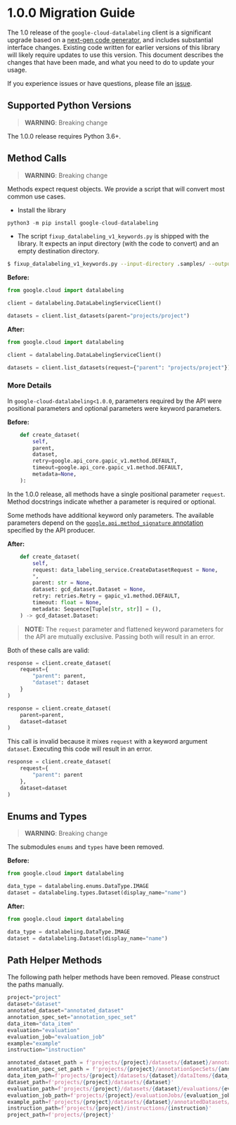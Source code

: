 # 1.0.0 Migration Guide

The 1.0 release of the `google-cloud-datalabeling` client is a significant upgrade based on a [next-gen code generator](https://github.com/googleapis/gapic-generator-python), and includes substantial interface changes. Existing code written for earlier versions of this library will likely require updates to use this version. This document describes the changes that have been made, and what you need to do to update your usage.

If you experience issues or have questions, please file an [issue](https://github.com/googleapis/python-datalabeling/issues).

## Supported Python Versions

> **WARNING**: Breaking change

The 1.0.0 release requires Python 3.6+.


## Method Calls

> **WARNING**: Breaking change

Methods expect request objects. We provide a script that will convert most common use cases.

* Install the library

```py
python3 -m pip install google-cloud-datalabeling
```

* The script `fixup_datalabeling_v1_keywords.py` is shipped with the library. It expects an input directory (with the code to convert) and an empty destination directory.

```sh
$ fixup_datalabeling_v1_keywords.py --input-directory .samples/ --output-directory samples/
```

**Before:**
```py
from google.cloud import datalabeling

client = datalabeling.DataLabelingServiceClient()

datasets = client.list_datasets(parent="projects/project")
```


**After:**
```py
from google.cloud import datalabeling

client = datalabeling.DataLabelingServiceClient()

datasets = client.list_datasets(request={"parent": "projects/project"})
```

### More Details

In `google-cloud-datalabeling<1.0.0`, parameters required by the API were positional parameters and optional parameters were keyword parameters.

**Before:**
```py
    def create_dataset(
        self,
        parent,
        dataset,
        retry=google.api_core.gapic_v1.method.DEFAULT,
        timeout=google.api_core.gapic_v1.method.DEFAULT,
        metadata=None,
    ):
```

In the 1.0.0 release, all methods have a single positional parameter `request`. Method docstrings indicate whether a parameter is required or optional.

Some methods have additional keyword only parameters. The available parameters depend on the [`google.api.method_signature` annotation](https://github.com/googleapis/googleapis/blob/master/google/cloud/datalabeling/v1beta1/data_labeling_service.proto#L48) specified by the API producer.


**After:**
```py
    def create_dataset(
        self,
        request: data_labeling_service.CreateDatasetRequest = None,
        *,
        parent: str = None,
        dataset: gcd_dataset.Dataset = None,
        retry: retries.Retry = gapic_v1.method.DEFAULT,
        timeout: float = None,
        metadata: Sequence[Tuple[str, str]] = (),
    ) -> gcd_dataset.Dataset:
```

> **NOTE:** The `request` parameter and flattened keyword parameters for the API are mutually exclusive.
> Passing both will result in an error.


Both of these calls are valid:

```py
response = client.create_dataset(
    request={
        "parent": parent,
        "dataset": dataset
    }
)
```

```py
response = client.create_dataset(
    parent=parent,
    dataset=dataset
)
```

This call is invalid because it mixes `request` with a keyword argument `dataset`. Executing this code
will result in an error.

```py
response = client.create_dataset(
    request={
        "parent": parent
    },
    dataset=dataset
)
```



## Enums and Types


> **WARNING**: Breaking change

The submodules `enums` and `types` have been removed.

**Before:**
```py
from google.cloud import datalabeling

data_type = datalabeling.enums.DataType.IMAGE
dataset = datalabeling.types.Dataset(display_name="name")
```


**After:**
```py
from google.cloud import datalabeling

data_type = datalabeling.DataType.IMAGE
dataset = datalabeling.Dataset(display_name="name")
```

## Path Helper Methods
The following path helper methods have been removed. Please construct the paths manually.

```py
project="project"
dataset="dataset"
annotated_dataset="annotated_dataset"
annotation_spec_set="annotation_spec_set"
data_item="data_item"
evaluation="evaluation"
evaluation_job="evaluation_job"
example="example"
instruction="instruction"

annotated_dataset_path = f'projects/{project}/datasets/{dataset}/annotatedDatasets/{annotated_dataset}'
annotation_spec_set_path = f'projects/{project}/annotationSpecSets/{annotation_spec_set}'
data_item_path=f'projects/{project}/datasets/{dataset}/dataItems/{data_item}'
dataset_path=f'projects/{project}/datasets/{dataset}'
evaluation_path=f'projects/{project}/datasets/{dataset}/evaluations/{evaluation}'
evaluation_job_path=f'projects/{project}/evaluationJobs/{evaluation_job}'
example_path=f'projects/{project}/datasets/{dataset}/annotatedDatasets/{annotated_dataset}/examples/{example}'
instruction_path=f'projects/{project}/instructions/{instruction}'
project_path=f'projects/{project}'
```
